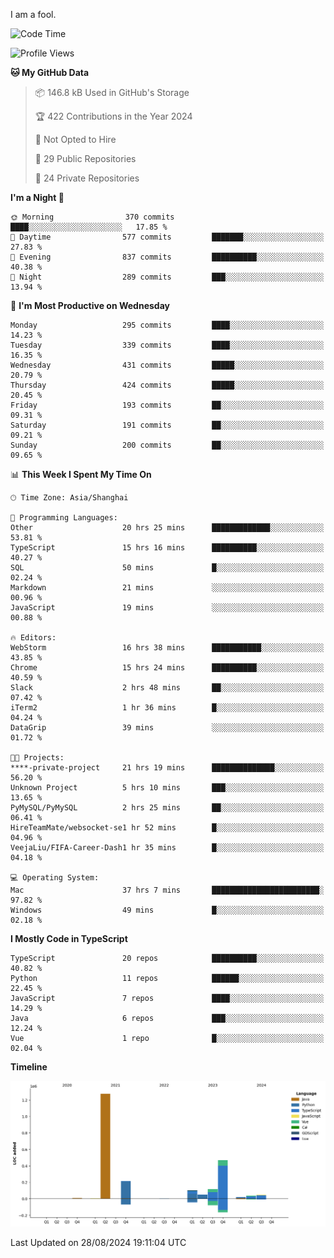 I am a fool.

<!--START_SECTION:waka-->
![Code Time](http://img.shields.io/badge/Code%20Time-1%2C738%20hrs%2034%20mins-blue)

![Profile Views](http://img.shields.io/badge/Profile%20Views-3-blue)

**🐱 My GitHub Data** 

> 📦 146.8 kB Used in GitHub's Storage 
 > 
> 🏆 422 Contributions in the Year 2024
 > 
> 🚫 Not Opted to Hire
 > 
> 📜 29 Public Repositories 
 > 
> 🔑 24 Private Repositories 
 > 
**I'm a Night 🦉** 

```text
🌞 Morning                370 commits         ████░░░░░░░░░░░░░░░░░░░░░   17.85 % 
🌆 Daytime                577 commits         ███████░░░░░░░░░░░░░░░░░░   27.83 % 
🌃 Evening                837 commits         ██████████░░░░░░░░░░░░░░░   40.38 % 
🌙 Night                  289 commits         ███░░░░░░░░░░░░░░░░░░░░░░   13.94 % 
```
📅 **I'm Most Productive on Wednesday** 

```text
Monday                   295 commits         ████░░░░░░░░░░░░░░░░░░░░░   14.23 % 
Tuesday                  339 commits         ████░░░░░░░░░░░░░░░░░░░░░   16.35 % 
Wednesday                431 commits         █████░░░░░░░░░░░░░░░░░░░░   20.79 % 
Thursday                 424 commits         █████░░░░░░░░░░░░░░░░░░░░   20.45 % 
Friday                   193 commits         ██░░░░░░░░░░░░░░░░░░░░░░░   09.31 % 
Saturday                 191 commits         ██░░░░░░░░░░░░░░░░░░░░░░░   09.21 % 
Sunday                   200 commits         ██░░░░░░░░░░░░░░░░░░░░░░░   09.65 % 
```


📊 **This Week I Spent My Time On** 

```text
🕑︎ Time Zone: Asia/Shanghai

💬 Programming Languages: 
Other                    20 hrs 25 mins      █████████████░░░░░░░░░░░░   53.81 % 
TypeScript               15 hrs 16 mins      ██████████░░░░░░░░░░░░░░░   40.27 % 
SQL                      50 mins             █░░░░░░░░░░░░░░░░░░░░░░░░   02.24 % 
Markdown                 21 mins             ░░░░░░░░░░░░░░░░░░░░░░░░░   00.96 % 
JavaScript               19 mins             ░░░░░░░░░░░░░░░░░░░░░░░░░   00.88 % 

🔥 Editors: 
WebStorm                 16 hrs 38 mins      ███████████░░░░░░░░░░░░░░   43.85 % 
Chrome                   15 hrs 24 mins      ██████████░░░░░░░░░░░░░░░   40.59 % 
Slack                    2 hrs 48 mins       ██░░░░░░░░░░░░░░░░░░░░░░░   07.42 % 
iTerm2                   1 hr 36 mins        █░░░░░░░░░░░░░░░░░░░░░░░░   04.24 % 
DataGrip                 39 mins             ░░░░░░░░░░░░░░░░░░░░░░░░░   01.72 % 

🐱‍💻 Projects: 
****-private-project     21 hrs 19 mins      ██████████████░░░░░░░░░░░   56.20 % 
Unknown Project          5 hrs 10 mins       ███░░░░░░░░░░░░░░░░░░░░░░   13.65 % 
PyMySQL/PyMySQL          2 hrs 25 mins       ██░░░░░░░░░░░░░░░░░░░░░░░   06.41 % 
HireTeamMate/websocket-se1 hr 52 mins        █░░░░░░░░░░░░░░░░░░░░░░░░   04.96 % 
VeejaLiu/FIFA-Career-Dash1 hr 35 mins        █░░░░░░░░░░░░░░░░░░░░░░░░   04.18 % 

💻 Operating System: 
Mac                      37 hrs 7 mins       ████████████████████████░   97.82 % 
Windows                  49 mins             █░░░░░░░░░░░░░░░░░░░░░░░░   02.18 % 
```

**I Mostly Code in TypeScript** 

```text
TypeScript               20 repos            ██████████░░░░░░░░░░░░░░░   40.82 % 
Python                   11 repos            ██████░░░░░░░░░░░░░░░░░░░   22.45 % 
JavaScript               7 repos             ████░░░░░░░░░░░░░░░░░░░░░   14.29 % 
Java                     6 repos             ███░░░░░░░░░░░░░░░░░░░░░░   12.24 % 
Vue                      1 repo              █░░░░░░░░░░░░░░░░░░░░░░░░   02.04 % 
```



**Timeline**

![Lines of Code chart](https://raw.githubusercontent.com/VeejaLiu/VeejaLiu/master/assets/bar_graph.png)


 Last Updated on 28/08/2024 19:11:04 UTC
<!--END_SECTION:waka-->
